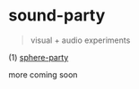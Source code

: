 # sound-party

> visual + audio experiments

(1) [sphere-party](https://sphere-party.surge.sh/)

more coming soon
